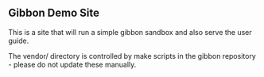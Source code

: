 ## Gibbon Demo Site

This is a site that will run a simple gibbon sandbox and also serve the user guide.

The vendor/ directory is controlled by make scripts in the gibbon repository - please do not update these manually.
